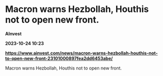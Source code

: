# Macron warns Hezbollah, Houthis not to open new front.
**AInvest**

**2023-10-24 10:23**

**https://www.ainvest.com/news/macron-warns-hezbollah-houthis-not-to-open-new-front-23101000897fea2dd6453abe/**

Macron warns Hezbollah, Houthis not to open new front.